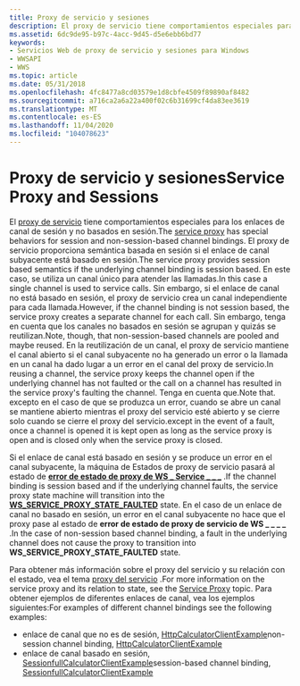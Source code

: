 ```yaml
---
title: Proxy de servicio y sesiones
description: El proxy de servicio tiene comportamientos especiales para los enlaces de canal de sesión y no basados en sesión.
ms.assetid: 6dc9de95-b97c-4acc-9d45-d5e6ebb6bd77
keywords:
- Servicios Web de proxy de servicio y sesiones para Windows
- WWSAPI
- WWS
ms.topic: article
ms.date: 05/31/2018
ms.openlocfilehash: 4fc8477a8cd03579e1d8cbfe4509f89890af8482
ms.sourcegitcommit: a716ca2a6a22a400f02c6b31699cf4da83ee3619
ms.translationtype: MT
ms.contentlocale: es-ES
ms.lasthandoff: 11/04/2020
ms.locfileid: "104078623"
---
```

# <a name="service-proxy-and-sessions"></a><span data-ttu-id="5f146-106">Proxy de servicio y sesiones</span><span class="sxs-lookup"><span data-stu-id="5f146-106">Service Proxy and Sessions</span></span>

<span data-ttu-id="5f146-107">El [proxy de servicio](service-proxy.md) tiene comportamientos especiales para los enlaces de canal de sesión y no basados en sesión.</span><span class="sxs-lookup"><span data-stu-id="5f146-107">The [service proxy](service-proxy.md) has special behaviors for session and non-session-based channel bindings.</span></span> <span data-ttu-id="5f146-108">El proxy de servicio proporciona semántica basada en sesión si el enlace de canal subyacente está basado en sesión.</span><span class="sxs-lookup"><span data-stu-id="5f146-108">The service proxy provides session based semantics if the underlying channel binding is session based.</span></span> <span data-ttu-id="5f146-109">En este caso, se utiliza un canal único para atender las llamadas.</span><span class="sxs-lookup"><span data-stu-id="5f146-109">In this case a single channel is used to service calls.</span></span> <span data-ttu-id="5f146-110">Sin embargo, si el enlace de canal no está basado en sesión, el proxy de servicio crea un canal independiente para cada llamada.</span><span class="sxs-lookup"><span data-stu-id="5f146-110">However, if the channel binding is not session based, the service proxy creates a separate channel for each call.</span></span> <span data-ttu-id="5f146-111">Sin embargo, tenga en cuenta que los canales no basados en sesión se agrupan y quizás se reutilizan.</span><span class="sxs-lookup"><span data-stu-id="5f146-111">Note, though, that non-session-based channels are pooled and maybe reused.</span></span> <span data-ttu-id="5f146-112">En la reutilización de un canal, el proxy de servicio mantiene el canal abierto si el canal subyacente no ha generado un error o la llamada en un canal ha dado lugar a un error en el canal del proxy de servicio.</span><span class="sxs-lookup"><span data-stu-id="5f146-112">In reusing a channel, the service proxy keeps the channel open if the underlying channel has not faulted or the call on a channel has resulted in the service proxy's faulting the channel.</span></span> <span data-ttu-id="5f146-113">Tenga en cuenta que.</span><span class="sxs-lookup"><span data-stu-id="5f146-113">Note that.</span></span> <span data-ttu-id="5f146-114">excepto en el caso de que se produzca un error, cuando se abre un canal se mantiene abierto mientras el proxy del servicio esté abierto y se cierre solo cuando se cierre el proxy del servicio.</span><span class="sxs-lookup"><span data-stu-id="5f146-114">except in the event of a fault, once a channel is opened it is kept open as long as the service proxy is open and is closed only when the service proxy is closed.</span></span>


<span data-ttu-id="5f146-115">Si el enlace de canal está basado en sesión y se produce un error en el canal subyacente, la máquina de Estados de proxy de servicio pasará al estado de [**error de estado de proxy de WS \_ Service \_ \_ \_**](/windows/desktop/api/WebServices/ne-webservices-ws_service_proxy_state) .</span><span class="sxs-lookup"><span data-stu-id="5f146-115">If the channel binding is session based and if the underlying channel faults, the service proxy state machine will transition into the [**WS\_SERVICE\_PROXY\_STATE\_FAULTED**](/windows/desktop/api/WebServices/ne-webservices-ws_service_proxy_state) state.</span></span> <span data-ttu-id="5f146-116">En el caso de un enlace de canal no basado en sesión, un error en el canal subyacente no hace que el proxy pase al estado de **error de estado de proxy de servicio de WS \_ \_ \_ \_** .</span><span class="sxs-lookup"><span data-stu-id="5f146-116">In the case of non-session based channel binding, a fault in the underlying channel does not cause the proxy to transition into **WS\_SERVICE\_PROXY\_STATE\_FAULTED** state.</span></span>

<span data-ttu-id="5f146-117">Para obtener más información sobre el proxy del servicio y su relación con el estado, vea el tema [proxy del servicio](service-proxy.md) .</span><span class="sxs-lookup"><span data-stu-id="5f146-117">For more information on the service proxy and its relation to state, see the [Service Proxy](service-proxy.md) topic.</span></span> <span data-ttu-id="5f146-118">Para obtener ejemplos de diferentes enlaces de canal, vea los ejemplos siguientes:</span><span class="sxs-lookup"><span data-stu-id="5f146-118">For examples of different channel bindings see the following examples:</span></span>

-   <span data-ttu-id="5f146-119">enlace de canal que no es de sesión, [HttpCalculatorClientExample](httpcalculatorclientexample.md)</span><span class="sxs-lookup"><span data-stu-id="5f146-119">non-session channel binding, [HttpCalculatorClientExample](httpcalculatorclientexample.md)</span></span>
-   <span data-ttu-id="5f146-120">enlace de canal basado en sesión, [SessionfullCalculatorClientExample](sessionfullcalculatorclientexample.md)</span><span class="sxs-lookup"><span data-stu-id="5f146-120">session-based channel binding, [SessionfullCalculatorClientExample](sessionfullcalculatorclientexample.md)</span></span>

 

 




